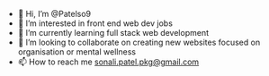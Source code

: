 - 👋 Hi, I’m @Patelso9
- 👀 I’m interested in front end web dev jobs
- 🌱 I’m currently learning full stack web development
- 💞️ I’m looking to collaborate on creating new websites focused on organisation or mental wellness 
- 📫 How to reach me sonali.patel.pkg@gmail.com
